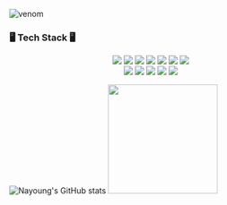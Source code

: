 ![venom](https://capsule-render.vercel.app/api?type=venom&height=200&text=Young&fontSize=70&color=0:8871e5,100:b678c4&stroke=b678c4)

### 🖥️ Tech Stack 🖥️

<div align="center">
  <img src="https://img.shields.io/badge/HTML-E34F26?style=flat-square&logo=HTML5&logoColor=white"/>
  <img src="https://img.shields.io/badge/CSS-1572B6?style=flat-square&logo=CSS3&logoColor=white"/>
  <img src="https://img.shields.io/badge/JavaScript-F7DF1E?style=flat-square&logo=javascript&logoColor=white"/>
  <img src="https://img.shields.io/badge/Python-3776AB?style=flat-square&logo=Python&logoColor=white"/>
  <img src="https://img.shields.io/badge/C-A8B9CC?style=flat-square&logo=C&logoColor=white"/>
  <img src="https://img.shields.io/badge/MySQL-4479A1?style=flat-square&logo=mysql&logoColor=white"/>
  <img src="https://img.shields.io/badge/C-A8B9CC?style=flat-square&logo=C&logoColor=white"/>
</div>

<div align="center">
  <img src="https://img.shields.io/badge/Visual Studio-5C2D91?style=flat-square&logo=VisualStudio&logoColor=white"/>
  <img src="https://img.shields.io/badge/Visual studio code-007ACC?style=flat-square&logo=visualstudiocode&logoColor=white"/>
  <img src="https://img.shields.io/badge/Eclipse ide-2C2255?style=flat-square&logo=eclipseide&logoColor=white"/>
  <img src="https://img.shields.io/badge/Anaconda-44A833?style=flat-square&logo=anaconda&logoColor=white"/>
  <img src="https://img.shields.io/badge/Android Studio-3DDC84?style=flat-square&logo=androidstudio&logoColor=white"/>
</div>

![Nayoung's GitHub stats](https://github-readme-stats.vercel.app/api?username=young061023&show_icons=true&theme=buefy)
<img src="https://github-readme-stats.vercel.app/api/top-langs/?username=young061023&layout=compact&theme=buefy" style="height:195px"/>
